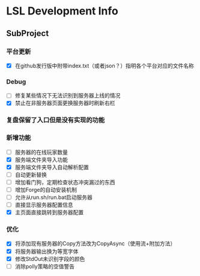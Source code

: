 ﻿# LSL Development Info

## SubProject

### 平台更新
 - [x] 在github发行版中附带index.txt（或者json？）指明各个平台对应的文件名称

### Debug
 - [ ] 修复某些情况下无法识别到服务器上线的情况
 - [x] 禁止在非服务器页面更换服务器时刷新右栏

### 复盘保留了入口但是没有实现的功能


### 新增功能
 - [ ] 服务器的在线玩家数量
 - [x] 服务端文件夹导入功能
 - [x] 服务端文件夹导入自动解析配置
 - [ ] 自动更新替换
 - [ ] 增加看门狗，定期检查状态冲突漏过的东西
 - [ ] 增加Forge的自动安装机制
 - [ ] 允许从run.sh/run.bat启动服务器
 - [ ] 直接显示服务器配置信息
 - [x] 主页面直接跳转到服务器配置

### 优化
 - [x] 将添加现有服务器的Copy方法改为CopyAsync（使用流+附加方法）
 - [x] 将服务器输出换为等宽字体
 - [x] 修改StdOut未识别字段的颜色
 - [ ] 消除polly策略的空值警告